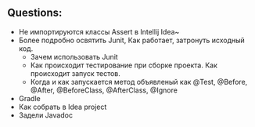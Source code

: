 ## Questions: ##

* Не импортируются классы Assert в Intellij Idea~
* Более подробно освятить Junit, Как работает, затронуть исходный код.
    * Зачем использовать Junit
    * Как происходит тестирование при сборке проекта. Как происходит запуск тестов.
    * Когда и как запускается метод объявленый как @Test, @Before, @After, @BeforeClass, @AfterClass, @Ignore
* Gradle
* Как собрать в Idea project
* Задели Javadoc